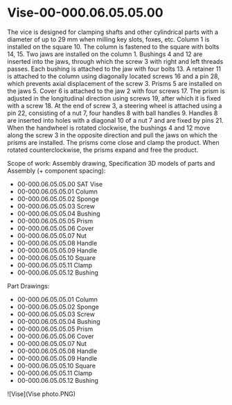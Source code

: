 # Vise-00-000.06.05.05.00
The vice is designed for clamping shafts and other cylindrical parts with a diameter of up to 29 mm when milling key slots, foxes, etc.
Column 1 is installed on the square 10. The column is fastened to the square with bolts 14, 15. Two jaws are installed on the column 1. Bushings 4 and 12 are inserted into the jaws, through which the screw 3 with right and left threads passes. Each bushing is attached to the jaw with four bolts 13. A retainer 11 is attached to the column using diagonally located screws 16 and a pin 28, which prevents axial displacement of the screw 3. Prisms 5 are installed on the jaws 5. Cover 6 is attached to the jaw 2 with four screws 17.
The prism is adjusted in the longitudinal direction using screws 19, after which it is fixed with a screw 18. At the end of screw 3, a steering wheel is attached using a pin 22, consisting of a nut 7, four handles 8 with ball handles 9. Handles 8 are inserted into holes with a diagonal 10 of a nut 7 and are fixed by pins 21. When the handwheel is rotated clockwise, the bushings 4 and 12 move along the screw 3 in the opposite direction and pull the jaws on which the prisms are installed. The prisms come close and clamp the product. When rotated counterclockwise, the prisms expand and free the product.


Scope of work:
Assembly drawing, Specification
3D models of parts and Assembly (+ component spacing):
- 00-000.06.05.05.00 SAT Vise
- 00-000.06.05.05.01 Column
- 00-000.06.05.05.02 Sponge
- 00-000.06.05.05.03 Screw
- 00-000.06.05.05.04 Bushing
- 00-000.06.05.05.05 Prism
- 00-000.06.05.05.06 Cover
- 00-000.06.05.05.07 Nut
- 00-000.06.05.05.08 Handle
- 00-000.06.05.05.09 Handle
- 00-000.06.05.05.10 Square
- 00-000.06.05.05.11 Clamp
- 00-000.06.05.05.12 Bushing

Part Drawings:
- 00-000.06.05.05.01 Column
- 00-000.06.05.05.02 Sponge
- 00-000.06.05.05.03 Screw
- 00-000.06.05.05.04 Bushing
- 00-000.06.05.05.05 Prism
- 00-000.06.05.05.06 Cover
- 00-000.06.05.05.07 Nut
- 00-000.06.05.05.08 Handle
- 00-000.06.05.05.09 Handle
- 00-000.06.05.05.10 Square
- 00-000.06.05.05.11 Clamp
- 00-000.06.05.05.12 Bushing


![Vise](Vise photo.PNG)
